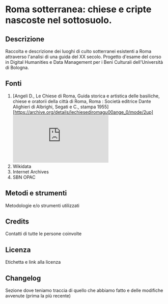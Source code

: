 # Roma sotterranea: chiese e cripte nascoste nel sottosuolo.

## Descrizione
Raccolta e descrizione dei luoghi di culto sotterranei esistenti a Roma attraverso l'analisi di una guida del XX secolo.
Progetto d'esame del corso in Digital Humanities e Data Management per i Beni Culturali dell'Università di Bologna.

## Fonti
1. [Angeli D., Le Chiese di Roma, Guida storica e artistica delle basiliche, chiese e oratorii della città di Roma, Roma : Società editrice Dante Alighieri di Albrighi, Segati e C., stampa 1955] [https://archive.org/details/lechiesediromagu00ange_0/mode/2up] ![Frontespizio del libro "Le chiese di Roma" a tutta pagina, con lo stemma della Società editrice Dante Alighieri al di sotto del titolo e informazioni aggiuntive sull'editore in calce](https://upload.wikimedia.org/wikipedia/commons/f/f3/Le_chiese_di_Roma%3B_guida_storica_e_artistica_delle_basiliche%2C_chiese_e_oratorii_della_citt%C3%A0_di_Roma_%28IA_lechiesediromagu00ange_0%29.pdf)
2. Wikidata
3. Internet Archives
4. SBN OPAC

## Metodi e strumenti
Metodologie e/o strumenti utilizzati

## Credits
Contatti di tutte le persone coinvolte

## Licenza
Etichetta e link alla licenza

## Changelog
Sezione dove teniamo traccia di quello che 
abbiamo fatto e delle modifiche avvenute 
(prima la più recente)

